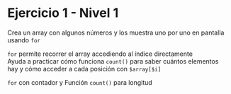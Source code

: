 # Ejercicio 1 - Nivel 1

Crea un array con algunos números y los muestra uno por uno en pantalla usando `for`

`for` permite recorrer el array accediendo al índice directamente  
Ayuda a practicar cómo funciona `count()` para saber cuántos elementos hay y cómo acceder a cada posición con `$array[$i]`

`for` con contador y Función `count()` para longitud